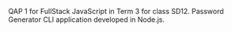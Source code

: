 QAP 1 for FullStack JavaScript in Term 3 for class SD12.
Password Generator CLI application developed in Node.js.
